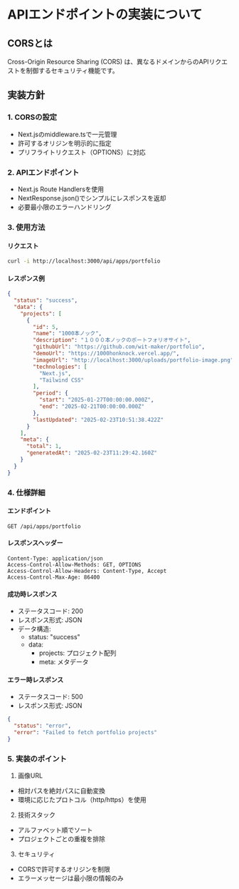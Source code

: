 # APIエンドポイントの実装について

## CORSとは
Cross-Origin Resource Sharing (CORS) は、異なるドメインからのAPIリクエストを制御するセキュリティ機能です。

## 実装方針

### 1. CORSの設定
- Next.jsのmiddleware.tsで一元管理
- 許可するオリジンを明示的に指定
- プリフライトリクエスト（OPTIONS）に対応

### 2. APIエンドポイント
- Next.js Route Handlersを使用
- NextResponse.json()でシンプルにレスポンスを返却
- 必要最小限のエラーハンドリング

### 3. 使用方法

#### リクエスト
```bash
curl -i http://localhost:3000/api/apps/portfolio
```

#### レスポンス例
```json
{
  "status": "success",
  "data": {
    "projects": [
      {
        "id": 5,
        "name": "1000本ノック",
        "description": "１０００本ノックのポートフォリオサイト",
        "githubUrl": "https://github.com/wit-maker/portfolio",
        "demoUrl": "https://1000honknock.vercel.app/",
        "imageUrl": "http://localhost:3000/uploads/portfolio-image.png",
        "technologies": [
          "Next.js",
          "Tailwind CSS"
        ],
        "period": {
          "start": "2025-01-27T00:00:00.000Z",
          "end": "2025-02-21T00:00:00.000Z"
        },
        "lastUpdated": "2025-02-23T10:51:38.422Z"
      }
    ],
    "meta": {
      "total": 1,
      "generatedAt": "2025-02-23T11:29:42.160Z"
    }
  }
}
```

### 4. 仕様詳細

#### エンドポイント
`GET /api/apps/portfolio`

#### レスポンスヘッダー
```
Content-Type: application/json
Access-Control-Allow-Methods: GET, OPTIONS
Access-Control-Allow-Headers: Content-Type, Accept
Access-Control-Max-Age: 86400
```

#### 成功時レスポンス
- ステータスコード: 200
- レスポンス形式: JSON
- データ構造:
  - status: "success"
  - data:
    - projects: プロジェクト配列
    - meta: メタデータ

#### エラー時レスポンス
- ステータスコード: 500
- レスポンス形式: JSON
```json
{
  "status": "error",
  "error": "Failed to fetch portfolio projects"
}
```

### 5. 実装のポイント

1. 画像URL
- 相対パスを絶対パスに自動変換
- 環境に応じたプロトコル（http/https）を使用

2. 技術スタック
- アルファベット順でソート
- プロジェクトごとの重複を排除

3. セキュリティ
- CORSで許可するオリジンを制限
- エラーメッセージは最小限の情報のみ